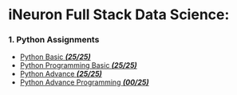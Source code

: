 # iNeuron Full Stack Data Science:

### 1. Python Assignments
- [Python Basic ***(25/25)***](https://github.com/Soumyadip07/iNeuron-FSDS/tree/main/Python%20Basic%20Assignment)
- [Python Programming Basic ***(25/25)***](https://github.com/Soumyadip07/iNeuron-FSDS/tree/main/Python%20programming%20Basic%20Assignment)
- [Python Advance ***(25/25)***](https://github.com/Soumyadip07/iNeuron-FSDSB/tree/main/Python%20Advance)
- [Python Advance Programming ***(00/25)***]()

